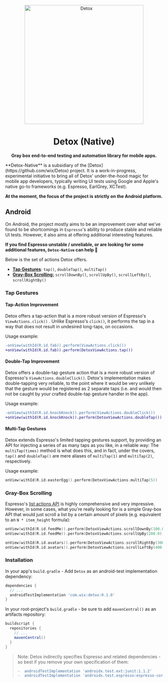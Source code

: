 <p align="center">
	<img alt="Detox" width=380 src="https://raw.githubusercontent.com/wix/Detox/master/docs/img/DetoxLogo.png"/>
</p>
<h1 align="center">
  Detox (Native)
</h1>
<p align="center">
  <b>Gray box end-to-end testing and automation library for mobile apps.</b>
</p>
**Detox-Native** is a subsidiary of the [Detox](https://github.com/wix/Detox) project. It is a work-in-progress, experimental initiative to bring all of Detox' under-the-hood magic for mobile app developers, typically writing UI tests using Google and Apple's native go-to frameworks (e.g. Espresso, EarlGrey, XCTest).

**At the moment, the focus of the project is strictly on the Android platform.**

## Android

On Android, the project mostly aims to be an improvement over what we've found to be shortcomings in `Espresso`'s ability to produce stable and reliable UI tests. However, it also aims at offering additional interesting features.

**If you find Espresso unstable / unreliable, or are looking for some additional features, `Detox-Native` can help :muscle:**

Below is the set of actions Detox offers.

* [**Tap Gestures**](#tap-gestures): `tap()`, `doubleTap()`, `multiTap()`
* [**Gray-Box Scrolling:**](#gray-box-scrolling) `scrollDownBy()`, `scrollUpBy()`, `scrollLeftBy()`, `scrollRightBy()`

### Tap Gestures

#### Tap-Action Improvement

Detox offers a tap-action that is a more robust version of Espresso's `ViewActions.click()` . Unlike Espresso's `click()`, it performs the tap in a way that does not result in undesired long-taps, on occasions.

Usage example:

```diff
-onView(withId(R.id.fab)).perform(ViewActions.click())
+onView(withId(R.id.fab)).perform(DetoxViewActions.tap())
```

#### Double-Tap Improvement

Detox offers a double-tap gesture action that is a more robust version of Espresso's `ViewActions.doubleClick()`. Detox's implementation makes double-tapping very reliable, to the point where it would be very unlikely that the gesture would be registered as 2 separate taps (i.e. and would then not be caught by your crafted double-tap gesture handler in the app).

Usage example:

```diff
-onView(withId(R.id.knockKnock)).perform(ViewActions.doubleClick())
+onView(withId(R.id.knockKnock)).perform(DetoxViewActions.doubleTap())
```

#### Multi-Tap Gestures

Detox extends Espresso's limited tapping gestures support, by providing an API for injecting a series of as many taps as you like, in a reliable way: The `multiTap(times)` method is what does this, and in fact, under the covers, `tap()` and `doubleTap()` are mere aliases of `multiTap(1)` and `multiTap(2)`, respectively.

Usage example:

```kotlin
onView(withId(R.id.easterEgg)).perform(DetoxViewActions.multiTap(5))
```

### Gray-Box Scrolling

Espresso's [list actions API](https://developer.android.com/training/testing/espresso/lists) is highly comprehensive and very impressive. However, in some cases, what you're really looking for is a simple Gray-box API that would just scroll a list by a certain amount of pixels (e.g. equivalent to an `N * item_height` formula):

```kotlin
onView(withId(R.id.feedMe)).perform(DetoxViewActions.scrollDownBy(100.0)) // 100 is in DP!
onView(withId(R.id.feedMe)).perform(DetoxViewActions.scrollUpBy(200.0))

onView(withId(R.id.avatars)).perform(DetoxViewActions.scrollRightBy(300.0))
onView(withId(R.id.avatars)).perform(DetoxViewActions.scrollLeftBy(400.0))
```

### Installation

In your app's `build.gradle` - Add `Detox` as an android-test implementation dependency:

```groovy
dependencies {
  // ...  
  androidTestImplementation 'com.wix:detox:0.1.0'
}
```

In your root-project's `build.gradle` - be sure to add `mavenCentral()` as an artifacts repository:

```groovy
buildscript {
  repositories {
    // ...
    mavenCentral()
  }
}
```



> Note: Detox indirectly specifies Espresso and related dependencies - so best if you remove your own specification of them:
>
> ```diff
> -  androidTestImplementation 'androidx.test.ext:junit:1.1.2'
> -  androidTestImplementation 'androidx.test.espresso:espresso-core:3.3.0
> ```

